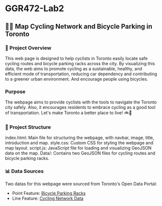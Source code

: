 # GGR472-Lab2
## 🚴‍♂️ Map Cycling Network and Bicycle Parking in Toronto

### 🌟 Project Overview
This web page is designed to help cyclists in Toronto easily locate safe cycling routes and bicycle parking racks across the city. By visualizing this data, the web aims to promote cycling as a sustainable, healthy, and efficient mode of transportation, reducing car dependency and contributing to a greener urban environment. And encourage people using bicycles.

### Purpose
The webpage aims to provide cyclists with the tools to navigate the Toronto city safely. Also, it encourages residents to embrace cycling as a good tool of transportation. Let's make Toronto a better place to live! 🚲💨



### 📁 Project Structure
index.html: Main file for structuring the webpage, with navbar, image, title, introduction and map.
style.css: Custom CSS for styling the webpage and map layout.
script.js: JavaScript file for loading and visualizing GeoJSON data on the map.
Data/: Contains two GeoJSON files for cycling routes and bicycle parking racks.


### 📊 Data Sources
Two datas for this webpage were sourced from Toronto's Open Data Portal:

- Point Feature: [Bicycle Parking Racks](https://open.toronto.ca/dataset/bicycle-parking-racks/)
- Line Feature: [Cycling Network Data](https://open.toronto.ca/dataset/cycling-network/)
